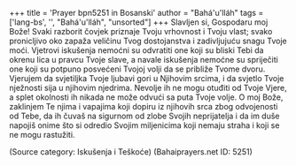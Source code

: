 +++
title = 'Prayer bpn5251 in Bosanski'
author = "Bahá'u'lláh"
tags = ['lang-bs', '', "Bahá'u'lláh", "unsorted"]
+++
Slavljen si, Gospodaru moj Bože! Svaki razborit čovjek priznaje Tvoju vrhovnost i Tvoju vlast; svako pronicljivo oko zapaža veličinu Tvog dostojanstva i zadivljujuću snagu Tvoje moći. Vjetrovi iskušenja nemoćni su odvratiti one koji su bliski Tebi da okrenu lica u pravcu Tvoje slave, a navale iskušenja nemoćne su spriječiti one koji su potpuno posvećeni Tvojoj volji da se približe Tvome dvoru.
Vjerujem da svjetiljka Tvoje ljubavi gori u Njihovim srcima, i da svjetlo Tvoje nježnosti sija u njihovim njedrima. Nevolje ih ne mogu otuđiti od Tvoje Vjere, a splet okolnosti ih nikada ne može odvući sa puta Tvoje volje.
O moj Bože, zaklinjem Te njima i vapajima koji dopiru iz njihovih srca zbog odvojenosti od Tebe, da ih čuvaš na sigurnom od zlobe Svojih neprijatelja i da im duše napojiš onime što si odredio Svojim miljenicima koji nemaju straha i koji se ne mogu rastužiti.

(Source category: Iskušenja i Teškoće)
(Bahaiprayers.net ID: 5251)
